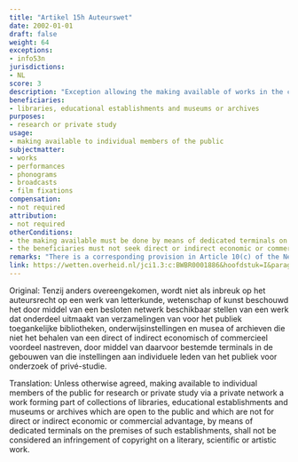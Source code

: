 ```yaml
---
title: "Artikel 15h Auteurswet"
date: 2002-01-01
draft: false
weight: 64
exceptions:
- info53n
jurisdictions:
- NL
score: 3
description: "Exception allowing the making available of works in the collections of libraries, educational establishments, museums or archives which do not pursue any direct or indirect commercial or economic advantage to individual members of the public, for the purpose of research or private study, by means of dedicated terminals that are accessible on the premises of the beneficiary institutions. The exception aplies unless otherwise agreed." 
beneficiaries:
- libraries, educational establishments and museums or archives
purposes: 
- research or private study
usage:
- making available to individual members of the public
subjectmatter:
- works
- performances
- phonograms
- broadcasts
- film fixations
compensation:
- not required
attribution: 
- not required
otherConditions: 
- the making available must be done by means of dedicated terminals on the premises of the beneficiaries
- the beneficiaries must not seek direct or indirect economic or commercial advantage.
remarks: "There is a corresponding provision in Article 10(c) of the Neighbouring Rights Act"
link: https://wetten.overheid.nl/jci1.3:c:BWBR0001886&hoofdstuk=I&paragraaf=6&artikel=15h
---
```


Original: Tenzij anders overeengekomen, wordt niet als inbreuk op het auteursrecht op een werk van letterkunde, wetenschap of kunst beschouwd het door middel van een besloten netwerk beschikbaar stellen van een werk dat onderdeel uitmaakt van verzamelingen van voor het publiek toegankelijke bibliotheken, onderwijsinstellingen en musea of archieven die niet het behalen van een direct of indirect economisch of commercieel voordeel nastreven, door middel van daarvoor bestemde terminals in de gebouwen van die instellingen aan individuele leden van het publiek voor onderzoek of privé-studie.

Translation: Unless otherwise agreed, making available to individual members of the public for research or private study via a private network a work forming part of collections of libraries, educational establishments and museums or archives which are open to the public and which are not for direct or indirect economic or commercial advantage, by means of dedicated terminals on the premises of such establishments, shall not be considered an infringement of copyright on a literary, scientific or artistic work.